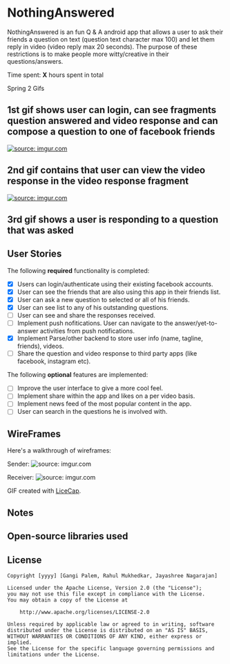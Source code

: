 # NothingAnswered

NothingAnswered is an fun Q & A android app that allows a user to ask their friends a question on text (question text character max 100) and let them reply in video (video reply max 20 seconds). The purpose of these restrictions is to make people more witty/creative in their questions/answers.


Time spent: **X** hours spent in total

Spring 2 Gifs 

## 1st gif shows user can login, can see fragments question answered and video response and can compose a question to one of facebook friends 
<a href="http://imgur.com/ZpkDk4e"><img src="http://i.imgur.com/ZpkDk4e.gif" title="source: imgur.com" /></a>

## 2nd gif contains that user can view the video response in the video response fragment
<a href="http://imgur.com/XZ7m4RK"><img src="http://i.imgur.com/XZ7m4RK.gif" title="source: imgur.com" /></a>

## 3rd gif shows a user is responding to a question that was asked 



## User Stories

The following **required** functionality is completed:

* [x] Users can login/authenticate using their existing facebook accounts.
* [x] User can see the friends that are also using this app in their friends list.
* [x] User can ask a new question to selected or all of his friends.
* [x] User can see list to any of his outstanding questions.
* [ ] User can see and share the responses received.
* [ ] Implement push nofitications. User can navigate to the answer/yet-to-answer activities from push notifications.
* [x] Implement Parse/other backend to store user info (name, tagline, friends), videos.
* [ ] Share the question and video response to third party apps (like facebook, instagram etc).

The following **optional** features are implemented:

* [ ] Improve the user interface to give a more cool feel.
* [ ] Implement share within the app and likes on a per video basis.
* [ ] Implement news feed of the most popular content in the app.
* [ ] User can search in the questions he is involved with.

## WireFrames

Here's a walkthrough of wireframes:

Sender:
<img src="http://i.imgur.com/GykrV8n.gif" title="source: imgur.com" />

Receiver:
<img src="http://i.imgur.com/v8Une3j.gif" title="source: imgur.com" />

GIF created with [LiceCap](http://www.cockos.com/licecap/).

## Notes


## Open-source libraries used


## License

    Copyright [yyyy] [Gangi Palem, Rahul Mukhedkar, Jayashree Nagarajan]

    Licensed under the Apache License, Version 2.0 (the "License");
    you may not use this file except in compliance with the License.
    You may obtain a copy of the License at

        http://www.apache.org/licenses/LICENSE-2.0

    Unless required by applicable law or agreed to in writing, software
    distributed under the License is distributed on an "AS IS" BASIS,
    WITHOUT WARRANTIES OR CONDITIONS OF ANY KIND, either express or implied.
    See the License for the specific language governing permissions and
    limitations under the License.
